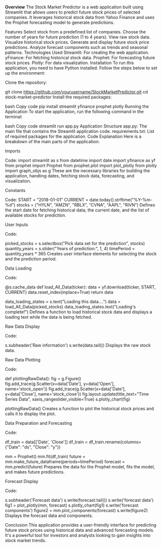 **Overview**
The Stock Market Predictor is a web application built using Streamlit that allows users to predict future stock prices of selected companies. It leverages historical stock data from Yahoo Finance and uses the Prophet forecasting model to generate predictions.

Features
Select stock from a predefined list of companies.
Choose the number of years for future prediction (1 to 4 years).
View raw stock data.
Visualize historical stock prices.
Generate and display future stock price predictions.
Analyze forecast components such as trends and seasonal patterns.
Technologies Used
Streamlit: For creating the web application.
yFinance: For fetching historical stock data.
Prophet: For forecasting future stock prices.
Plotly: For data visualization.
Installation
To run this application, you need to have Python installed. Follow the steps below to set up the environment:

Clone the repository:

git clone https://github.com/yourusername/StockMarketPredictor.git
cd stock-market-predictor
Install the required packages:

bash
Copy code
pip install streamlit yfinance prophet plotly
Running the Application
To start the application, run the following command in the terminal:

bash
Copy code
streamlit run app.py
Application Structure
app.py: The main file that contains the Streamlit application code.
requirements.txt: List of required packages for the application.
Code Explanation
Here is a breakdown of the main parts of the application:

Imports

Code:
import streamlit as s
from datetime import date 
import yfinance as yf
from prophet import Prophet
from prophet.plot import plot_plotly
from plotly import graph_objs as g
These are the necessary libraries for building the application, handling dates, fetching stock data, forecasting, and visualization.

Constants

Code:
START = "2018-01-01"
CURRENT = date.today().strftime("%Y-%m-%d")
stocks = ("HYLN", "AMZN", "RBLX", "CVNA", "AAPL", "RIVN")
Defines the start date for fetching historical data, the current date, and the list of available stocks for prediction.

User Inputs

Code:

picked_stocks = s.selectbox("Pick data set for the prediction", stocks)
quantity_years = s.slider("Years of prediction:", 1, 4)
timePeriod = quantity_years * 365
Creates user interface elements for selecting the stock and the prediction period.

Data Loading

Code:

@s.cache_data
def load_All_Data(ticker):
    data = yf.download(ticker, START, CURRENT)
    data.reset_index(inplace=True)
    return data

data_loading_states = s.text("Loading this data....")
data = load_All_Data(picked_stocks)
data_loading_states.text("Loading's complete!")
Defines a function to load historical stock data and displays a loading text while the data is being fetched.

Raw Data Display

Code:

s.subheader('Raw information')
s.write(data.tail())
Displays the raw stock data.

Raw Data Plotting

Code:

def plottingRawData():
    fig = g.Figure()
    fig.add_trace(g.Scatter(x=data['Date'], y=data['Open'], name='stock_open'))
    fig.add_trace(g.Scatter(x=data['Date'], y=data['Close'], name='stock_close'))
    fig.layout.update(title_text="Time Series Data", xaxis_rangeslider_visible=True)
    s.plotly_chart(fig)

plottingRawData()
Creates a function to plot the historical stock prices and calls it to display the plot.

Data Preparation and Forecasting

Code:

df_train = data[['Date', 'Close']]
df_train = df_train.rename(columns={"Date": "ds", "Close": "y"})

mm = Prophet()
mm.fit(df_train)
future = mm.make_future_dataframe(periods=timePeriod)
forecast = mm.predict(future)
Prepares the data for the Prophet model, fits the model, and makes future predictions.

Forecast Display

Code:

s.subheader('Forecast data')
s.write(forecast.tail())
s.write('forecast data')
fig1 = plot_plotly(mm, forecast)
s.plotly_chart(fig1)
s.write('forecast components')
figure2 = mm.plot_components(forecast)
s.write(figure2)
Displays the forecast data and components.

Conclusion
This application provides a user-friendly interface for predicting future stock prices using historical data and advanced forecasting models. It's a powerful tool for investors and analysts looking to gain insights into stock market trends.





